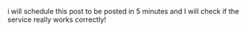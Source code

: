 i will schedule this post to be posted in 5 minutes and I will check if the service really works correctly!